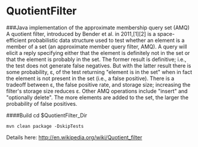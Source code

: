 QuotientFilter
==============

###Java implementation of the approximate membership query set (AMQ)
A quotient filter, introduced by Bender et al. in 2011,[1][2] is a space-efficient probabilistic data structure used to test whether an element is a member of a set (an approximate member query filter, AMQ). A query will elicit a reply specifying either that the element is definitely not in the set or that the element is probably in the set. The former result is definitive; i.e., the test does not generate false negatives. But with the latter result there is some probability, ε, of the test returning "element is in the set" when in fact the element is not present in the set (i.e., a false positive). There is a tradeoff between ε, the false positive rate, and storage size; increasing the filter's storage size reduces ε. Other AMQ operations include "insert" and "optionally delete". The more elements are added to the set, the larger the probability of false positives.

####Build
cd $QuotientFilter_Dir

`mvn clean package -DskipTests`



Details here:
http://en.wikipedia.org/wiki/Quotient_filter
